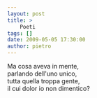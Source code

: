 ```yaml
---
layout: post
title: >
    Poeti
tags: []
date: 2009-05-05 17:30:00
author: pietro
---
```

Ma cosa aveva in mente,<br/>parlando dell'uno unico,<br/>tutta quella troppa gente,<br/>il cui dolor io non dimentico?
